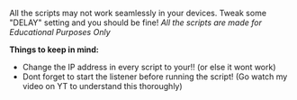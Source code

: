 All the scripts may not work seamlessly in your devices. Tweak some "DELAY" setting and you should be fine!
*All the scripts are made for Educational Purposes Only*

**Things to keep in mind:**
- Change the IP address in every script to your!! (or else it wont work)
- Dont forget to start the listener before running the script! (Go watch my video on YT to understand this thoroughly)
